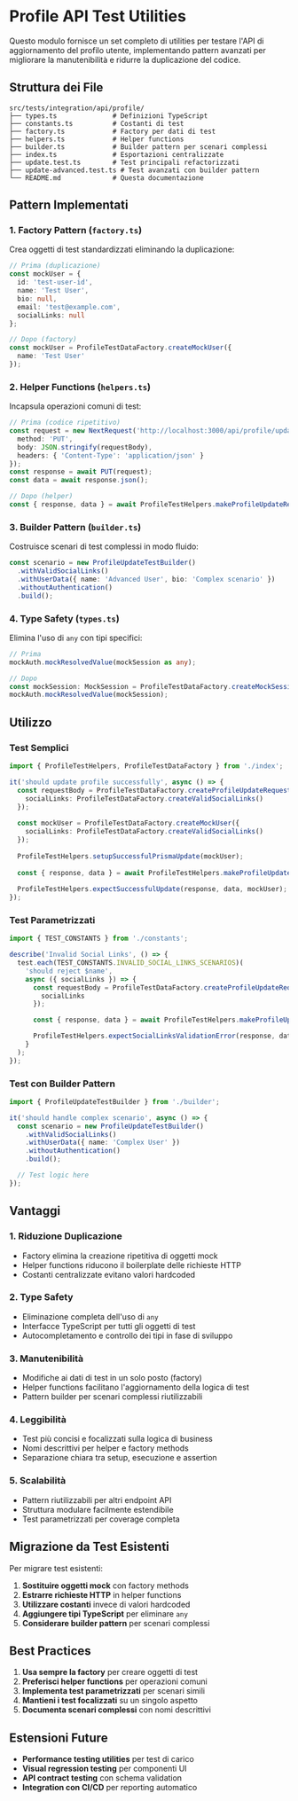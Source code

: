 # Profile API Test Utilities

Questo modulo fornisce un set completo di utilities per testare l'API di aggiornamento del profilo utente, implementando pattern avanzati per migliorare la manutenibilità e ridurre la duplicazione del codice.

## Struttura dei File

```
src/tests/integration/api/profile/
├── types.ts              # Definizioni TypeScript
├── constants.ts          # Costanti di test
├── factory.ts            # Factory per dati di test
├── helpers.ts            # Helper functions
├── builder.ts            # Builder pattern per scenari complessi
├── index.ts              # Esportazioni centralizzate
├── update.test.ts        # Test principali refactorizzati
├── update-advanced.test.ts # Test avanzati con builder pattern
└── README.md             # Questa documentazione
```

## Pattern Implementati

### 1. Factory Pattern (`factory.ts`)

Crea oggetti di test standardizzati eliminando la duplicazione:

```typescript
// Prima (duplicazione)
const mockUser = {
  id: 'test-user-id',
  name: 'Test User',
  bio: null,
  email: 'test@example.com',
  socialLinks: null
};

// Dopo (factory)
const mockUser = ProfileTestDataFactory.createMockUser({
  name: 'Test User'
});
```

### 2. Helper Functions (`helpers.ts`)

Incapsula operazioni comuni di test:

```typescript
// Prima (codice ripetitivo)
const request = new NextRequest('http://localhost:3000/api/profile/update', {
  method: 'PUT',
  body: JSON.stringify(requestBody),
  headers: { 'Content-Type': 'application/json' }
});
const response = await PUT(request);
const data = await response.json();

// Dopo (helper)
const { response, data } = await ProfileTestHelpers.makeProfileUpdateRequest(requestBody);
```

### 3. Builder Pattern (`builder.ts`)

Costruisce scenari di test complessi in modo fluido:

```typescript
const scenario = new ProfileUpdateTestBuilder()
  .withValidSocialLinks()
  .withUserData({ name: 'Advanced User', bio: 'Complex scenario' })
  .withoutAuthentication()
  .build();
```

### 4. Type Safety (`types.ts`)

Elimina l'uso di `any` con tipi specifici:

```typescript
// Prima
mockAuth.mockResolvedValue(mockSession as any);

// Dopo
const mockSession: MockSession = ProfileTestDataFactory.createMockSession();
mockAuth.mockResolvedValue(mockSession);
```

## Utilizzo

### Test Semplici

```typescript
import { ProfileTestHelpers, ProfileTestDataFactory } from './index';

it('should update profile successfully', async () => {
  const requestBody = ProfileTestDataFactory.createProfileUpdateRequest({
    socialLinks: ProfileTestDataFactory.createValidSocialLinks()
  });
  
  const mockUser = ProfileTestDataFactory.createMockUser({
    socialLinks: ProfileTestDataFactory.createValidSocialLinks()
  });
  
  ProfileTestHelpers.setupSuccessfulPrismaUpdate(mockUser);
  
  const { response, data } = await ProfileTestHelpers.makeProfileUpdateRequest(requestBody);
  
  ProfileTestHelpers.expectSuccessfulUpdate(response, data, mockUser);
});
```

### Test Parametrizzati

```typescript
import { TEST_CONSTANTS } from './constants';

describe('Invalid Social Links', () => {
  test.each(TEST_CONSTANTS.INVALID_SOCIAL_LINKS_SCENARIOS)(
    'should reject $name',
    async ({ socialLinks }) => {
      const requestBody = ProfileTestDataFactory.createProfileUpdateRequest({
        socialLinks
      });

      const { response, data } = await ProfileTestHelpers.makeProfileUpdateRequest(requestBody);

      ProfileTestHelpers.expectSocialLinksValidationError(response, data);
    }
  );
});
```

### Test con Builder Pattern

```typescript
import { ProfileUpdateTestBuilder } from './builder';

it('should handle complex scenario', async () => {
  const scenario = new ProfileUpdateTestBuilder()
    .withValidSocialLinks()
    .withUserData({ name: 'Complex User' })
    .withoutAuthentication()
    .build();

  // Test logic here
});
```

## Vantaggi

### 1. **Riduzione Duplicazione**
- Factory elimina la creazione ripetitiva di oggetti mock
- Helper functions riducono il boilerplate delle richieste HTTP
- Costanti centralizzate evitano valori hardcoded

### 2. **Type Safety**
- Eliminazione completa dell'uso di `any`
- Interfacce TypeScript per tutti gli oggetti di test
- Autocompletamento e controllo dei tipi in fase di sviluppo

### 3. **Manutenibilità**
- Modifiche ai dati di test in un solo posto (factory)
- Helper functions facilitano l'aggiornamento della logica di test
- Pattern builder per scenari complessi riutilizzabili

### 4. **Leggibilità**
- Test più concisi e focalizzati sulla logica di business
- Nomi descrittivi per helper e factory methods
- Separazione chiara tra setup, esecuzione e assertion

### 5. **Scalabilità**
- Pattern riutilizzabili per altri endpoint API
- Struttura modulare facilmente estendibile
- Test parametrizzati per coverage completa

## Migrazione da Test Esistenti

Per migrare test esistenti:

1. **Sostituire oggetti mock** con factory methods
2. **Estrarre richieste HTTP** in helper functions
3. **Utilizzare costanti** invece di valori hardcoded
4. **Aggiungere tipi TypeScript** per eliminare `any`
5. **Considerare builder pattern** per scenari complessi

## Best Practices

1. **Usa sempre la factory** per creare oggetti di test
2. **Preferisci helper functions** per operazioni comuni
3. **Implementa test parametrizzati** per scenari simili
4. **Mantieni i test focalizzati** su un singolo aspetto
5. **Documenta scenari complessi** con nomi descrittivi

## Estensioni Future

- **Performance testing utilities** per test di carico
- **Visual regression testing** per componenti UI
- **API contract testing** con schema validation
- **Integration con CI/CD** per reporting automatico